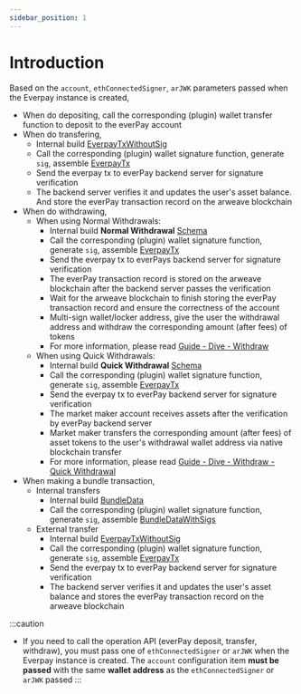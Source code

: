 ```yaml
---
sidebar_position: 1
---
```


# Introduction

Based on the `account`, `ethConnectedSigner`, `arJWK` parameters passed when the Everpay instance is created,

* When do depositing, call the corresponding (plugin) wallet transfer function to deposit to the everPay account
* When do transfering,
  * Internal build [EverpayTxWithoutSig](../types#everpaytxwithoutsig)
  * Call the corresponding (plugin) wallet signature function, generate `sig`, assemble [EverpayTx](../types#everpaytx)
  * Send the everpay tx to everPay backend server for signature verification
  * The backend server verifies it and updates the user's asset balance. And store the everPay transaction record on the arweave blockchain
* When do withdrawing,
  * When using Normal Withdrawals:
    * Internal build **Normal Withdrawal** [Schema](../../../dive/withdraw#schema)
    * Call the corresponding (plugin) wallet signature function, generate `sig`, assemble [EverpayTx](../types#everpaytx)
    * Send the everpay tx to everPays backend server for signature verification
    * The everPay transaction record is stored on the arweave blockchain after the backend server passes the verification
    * Wait for the arweave blockchain to finish storing the everPay transaction record and ensure the correctness of the account
    * Multi-sign wallet/locker address, give the user the withdrawal address and withdraw the corresponding amount (after fees) of tokens
    * For more information, please read [Guide - Dive - Withdraw](../../../dive/withdraw)
  * When using Quick Withdrawals:
    * Internal build **Quick Withdrawal** [Schema](../../../dive/withdraw#schema-1)
    * Call the corresponding (plugin) wallet signature function, generate `sig`, assemble [EverpayTx](../types#everpaytx)
    * Send the everpay tx to everPay backend server for signature verification
    * The market maker account receives assets after the verification by everPay backend server
    * Market maker transfers the corresponding amount (after fees) of asset tokens to the user's withdrawal wallet address via native blockchain transfer
    * For more information, please read [Guide - Dive - Withdraw - Quick Withdrawal](../../../dive/withdraw#quick-withdrawal)
* When making a bundle transaction,
  * Internal transfers
    * Internal build [BundleData](../types/#bundledata)
    * Call the corresponding (plugin) wallet signature function, generate `sig`, assemble [BundleDataWithSigs](../types#bundledatawithsigs)
  * External transfer
    * Internal build [EverpayTxWithoutSig](../types#everpaytxwithoutsig)
    * Call the corresponding (plugin) wallet signature function, generate `sig`, assemble [EverpayTx](../types#everpaytx)
    * Send the everpay tx to everPay backend server for signature verification
    * The backend server verifies it and updates the user's asset balance and stores the everPay transaction record on the arweave blockchain



:::caution
* If you need to call the operation API (everPay deposit, transfer, withdraw), you must pass one of `ethConnectedSigner` or `arJWK` when the Everpay instance is created. The `account` configuration item **must be passed** with the same **wallet address** as the `ethConnectedSigner` or `arJWK` passed
:::
